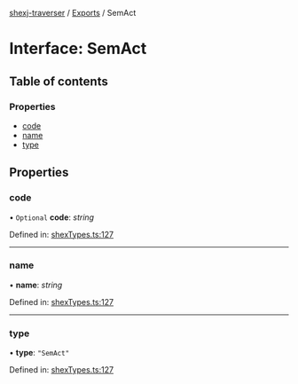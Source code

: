 [shexj-traverser](../README.md) / [Exports](../modules.md) / SemAct

# Interface: SemAct

## Table of contents

### Properties

- [code](semact.md#code)
- [name](semact.md#name)
- [type](semact.md#type)

## Properties

### code

• `Optional` **code**: *string*

Defined in: [shexTypes.ts:127](https://github.com/o-development/shexj-traverser/blob/a00dc5a/lib/shexTypes.ts#L127)

___

### name

• **name**: *string*

Defined in: [shexTypes.ts:127](https://github.com/o-development/shexj-traverser/blob/a00dc5a/lib/shexTypes.ts#L127)

___

### type

• **type**: ``"SemAct"``

Defined in: [shexTypes.ts:127](https://github.com/o-development/shexj-traverser/blob/a00dc5a/lib/shexTypes.ts#L127)
